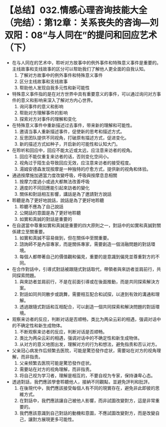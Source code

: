 # 【总结】032.情感心理咨询技能大全（完结）：第12章：关系丧失的咨询—刘双阳：08“与人同在”的提问和回应艺术（下）

-   在与人同在的艺术中，聆听对方故事中的例外事件和特殊意义事件是重要的。主线故事和支线故事的区分可以帮助我们了解他人更全面的自我认知。
    1.  了解对方故事中的例外事件和特殊意义事件
    2.  区分主线故事和支线故事
    3.  帮助他人发现自我多元性和新可能性
-   特殊意义事件指的是在对方世界中具有重要意义的事件，可以通过询问对方事件的意义和影响来深入了解对方内心世界。
    1.  询问事件的意义和影响
    2.  帮助对方理解事件的影响
    3.  探索对方对事件的理解和变化
-   在特殊意义事件中重新描述过去事件，带来新的理解和可能性。
    1.  邀请当事人重新描述事件，促使新的思考和描述方式。
    2.  反思团队提供不同视角，打破原有描述方式，促进变化。
    3.  新的描述方式如种子，开启新的可能性和认知大门。
-   在聆听和回应中，回应不能太近或太远，应注意来访者的视角。
    1.  回应不能仅重复来访者的话，否则变化空间小。
    2.  视角过于陌生会导致回应无效，应注意来访者的接受程度。
    3.  湯姆安德森发现按摩是一种独特的疗愈方式，提供新的视角和体验。
-   通過按摩施加適當力度改變呼吸，呼吸與按摩息息相關
    1.  按摩力度過小或過大都無法改善呼吸
    2.  適度的不同回應能引起來訪者的變化
    3.  關係和對話相互影響，講話是為了邀請對方說話
-   聆聽是為了更好地說話，說話是為了更好地聆聽
    1.  聆聽不應為了自己說話
    2.  公開話的意圖是為了更好地聆聽
    3.  如實和真誠的對話是重要的
-   在自選當中尊重如實和真誠是重要的四大原則之一，對話中的如實和真誠對關係建立至關重要。
    1.  如實和真誠不容易做到，但在關係中至關重要。
    2.  諮詢師不是內容專家，而是關係專家，需要創造一個消融問題的對話環境。
    3.  每個人都帶著自己的價值觀和偏見，重要的是意識到偏見並尊重對方的不同。
-   在合作對話中，引導式對話被跟隨式對話取代，帶領者與來訪者並肩前行，共同探索問題。
    1.  與來訪者並肩前行，不是在前面引導或在後面推動，而是共同探索解決方案。
    2.  對話如同共同散步或跳舞，需要相互配合和試探，以達到有效的溝通和理解。
    3.  透過跟隨式對話和互相配合，可以創造一個共同探索和解決問題的對話環境。
-   观察来访者的反应，判断对话是否顺畅，类比为两朵云彩的相遇，强调对话中的不确定性和新生成物体。
    1.  不断观察来访者的反应，判断对话是否顺畅。
    2.  类比为两朵云彩的相遇，强调对话中的不确定性和新生成物体。
    3.  从对方的意义地图出发，理解对方的行为和想法，避免指责和否认对方。
-   父亲冠心病发作后频繁去医院，可能是驚恐發作症状，需要站在对方的视角理解，而非指责。
    1.  父亲频繁去医院可能是驚恐發作症状。
    2.  需要站在对方的视角理解，而非指责。
    3.  将自己视为学习者，理解是相互的，不要自视为专家，保持谦卑心态。
-   透過對話，我們應該學會聆聽他人，接納不同觀點，並避免評判和批評。
    1.  在後現代中，我們應該接受每個人有不同的現實存在，避免非此即彼的思維方式。
    2.  在對話中，我們應該讓自己被他人影響，而非試圖改變對方，這是非常重要的。
    3.  我們應該意識到自己對話的動機和意圖，不應試圖改變對方，而是改變自己，讓對方展現更多可能性。